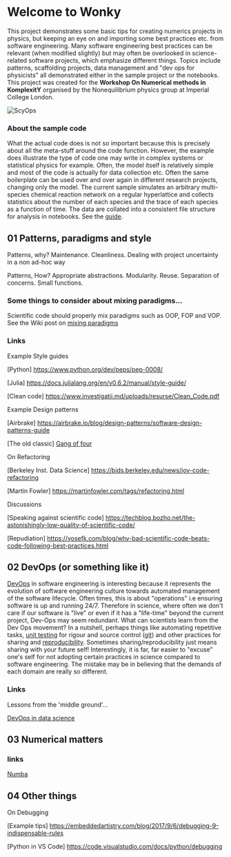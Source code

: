 # Welcome to Wonky

This project demonstrates some basic tips for creating numerics projects in physics, but keeping an eye on and importing some best practices etc. from software engineering. 
Many software engineering best practices can be relevant (when modified slightly) but may often be overlooked in science-related software projects, which emphasize different things. Topics include patterns, scaffolding projects, data management and "dev ops for physicists" all demonstrated either in the sample project or the notebooks.
This project was created for the __Workshop On Numerical methods in KomplexitY__ organised by the Nonequilibrium physics group at Imperial College London.

![ScyOps](https://drive.google.com/open?id=1Tn9qkf-edzr-_cqN-i8qrf6bMN5XdFCy "Scyops")

### About the sample code
What the actual code does is not so important because this is precisely about all the meta-stuff around the code function. However, the example does illustrate the type of code one may write in complex systems or statistical physics for example. Often, the model itself is relatively simple and most of the code is actually for data collection etc. Often the same boilerplate can be used over and over again in different research projects, changing only the model. The current sample simulates an arbitrary multi-species chemical reaction network on a regular hyperlattice and collects statistics about the number of each species and the trace of each species as a function of time. The data are collated into a consistent file structure for analysis in notebooks. See the [guide](https://github.com/sirsh/wonky/blob/master/guide.ipynb).

## 01 Patterns, paradigms and style
Patterns, why? Maintenance. Cleanliness. Dealing with project uncertainty in a non ad-hoc way

Patterns, How? Appropriate abstractions. Modularity. Reuse. Separation of concerns. Small functions. 

### Some things to consider about mixing paradigms...

Scientific code should properly mix paradigms such as OOP, FOP and VOP. See the Wiki post on [mixing paradigms](https://github.com/sirsh/wonky/wiki/Mixing-Paradigms)

### Links

Example Style guides

[Python] https://www.python.org/dev/peps/pep-0008/

[Julia] https://docs.julialang.org/en/v0.6.2/manual/style-guide/

[Clean code] https://www.investigatii.md/uploads/resurse/Clean_Code.pdf

Example Design patterns 

[Airbrake] https://airbrake.io/blog/design-patterns/software-design-patterns-guide

[The old classic] [Gang of four](https://www.amazon.co.uk/Design-Patterns-Object-Oriented-Addison-Wesley-Professional-ebook/dp/B000SEIBB8 )

On Refactoring 

[Berkeley Inst. Data Science] https://bids.berkeley.edu/news/joy-code-refactoring

[Martin Fowler] https://martinfowler.com/tags/refactoring.html

Discussions

[Speaking against scientific code] https://techblog.bozho.net/the-astonishingly-low-quality-of-scientific-code/

[Repudiation] https://yosefk.com/blog/why-bad-scientific-code-beats-code-following-best-practices.html


## 02 DevOps (or something like it)
[DevOps](https://en.wikipedia.org/wiki/DevOps) in software engineering is interesting because it represents the evolution of software engineering culture towards automated management of the software lifecycle. Often times, this is about "operations" i.e ensuring software is up and running 24/7. Therefore in science, where often we don't care if our software is "live" or even if it has a "life-time" beyond the current project, Dev-Ops may seem redundant. What can scientists learn from the Dev Ops movement? In a nutshell, perhaps things like automating repetitive tasks,  [unit testing](https://en.wikipedia.org/wiki/Test-driven_development) for rigour and source control ([git](https://en.wikipedia.org/wiki/Git)) and other practices for sharing and [reproducibility](https://en.wikipedia.org/wiki/Reproducibility). Sometimes sharing/reproducibility just means sharing with your future self! Interestingly, it is far, far easier to "excuse" one's self for not adopting certain practices in science compared to software engineering. The mistake may be in believing that the demands of each domain are really so different.

### Links

Lessons from the 'middle ground'...

[DevOps in data science](https://redmonk.com/dberkholz/2012/11/06/what-can-data-scientists-learn-from-devops/)


## 03 Numerical matters

### links

[Numba](https://numba.pydata.org/)

## 04 Other things

On Debugging

[Example tips] https://embeddedartistry.com/blog/2017/9/6/debugging-9-indispensable-rules

[Python in VS Code] https://code.visualstudio.com/docs/python/debugging
